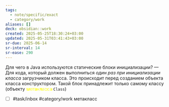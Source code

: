 ```yaml
---
tags:
  - note/specific/exact
  - category/work
aliases: []
deck: obsidian::work
created: 2025-05-25T18:30:24+03:00
updated: 2025-05-31T03:41:43+03:00
sr-due: 2025-06-14
sr-interval: 14
sr-ease: 290
---
```


Для чего в Java используются статические блоки инициализации?
—
Для кода, который должен выполниться *один раз при инициализации класса* загрузчиком класса. Это происходит перед созданием объекта класса конструктором. Такой блок принадлежит только самому классу (объекту <font color="#ffff00">метакласса</font> `Class`)

- [ ] #task/inbox #category/work метакласс
